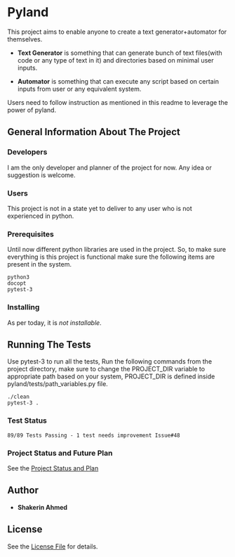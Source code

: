 # Pyland
This project aims to enable anyone to create a text generator+automator for themselves.

* **Text Generator** is something that can generate bunch of text files(with code or any 
type of text in it) and directories based on minimal user inputs.

* **Automator** is something that can execute any script based on certain inputs from
user or any equivalent system.

Users need to follow instruction as mentioned in this readme to leverage the power of pyland.

## General Information About The Project

### Developers
I am the only developer and planner of the project for now. Any idea or suggestion is welcome.

### Users
This project is not in a state yet to deliver to any user who is not experienced in python.

### Prerequisites
Until now different python libraries are used in the project. So, to make sure everything
is this project is functional make sure the following items are present in the system.

```
python3
docopt
pytest-3
```

### Installing

As per today, it is *not installable*.

## Running The Tests

Use pytest-3 to run all the tests,
Run the following commands from the project directory,
make sure to change the PROJECT_DIR variable to appropriate path based on your system,
PROJECT_DIR is defined inside pyland/tests/path_variables.py file.

```
./clean
pytest-3 .
```

### Test Status
```
89/89 Tests Passing - 1 test needs improvement Issue#48
```

### Project Status and Future Plan
See the [Project Status and Plan](https://github.com/shakerin/pyland/blob/master/Project%20Status%20and%20Plan.md)

## Author

* **Shakerin Ahmed** 

## License

See the [License File](https://github.com/shakerin/pyland/blob/master/LICENSE) for details.
